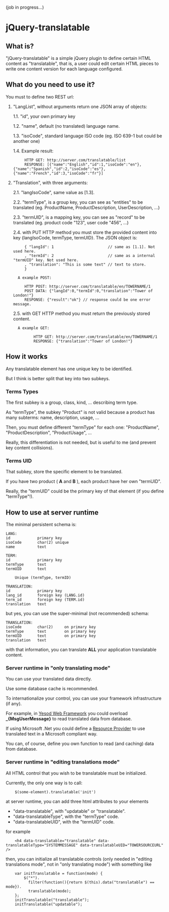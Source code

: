 (job in progress...)

# jQuery-translatable

## What is?

"jQuery-translatable" is a simple jQuery plugin to define certain HTML content as "translatable", that is, a user could edit certain HTML pieces to write one content version for each language configured.

## What do you need to use it?

You must to define two REST url:

1. "LangList", without arguments return one JSON array of objects:

    1.1. "id", your own primary key

    1.2. "name", default (no translated) language name.

    1.3. "isoCode", standard language ISO code (eg. ISO 639-1 but could be another one)

    1.4. Example result:

            HTTP GET: http://server.com/translatable/list
            RESPONSE: [{"name":"English","id":1,"isoCode":"en"},{"name":"Spanish","id":2,"isoCode":"es"},{"name":"French","id":3,"isoCode":"fr"}]

2. "Translation", with three arguments:

    2.1. "langIsoCode", same value as [1.3].

    2.2. "termType", is a group key, you can see as "entities" to be translated (eg. ProductName, ProductDescription, UserDescription, ...)

    2.3. "termUID", is a mapping key, you can see as "record" to be translated (eg. product code "123", user code "456", ...)

    2.4. with PUT HTTP method you must store the provided content into key {langIsoCode, termType, termUID}. The JSON object is:

            { "langId": 1                        // same as [1.1]. Not used here.
            , "termId": 2                        // same as a internal "termUID" key. Not used here.
            , "translation": "This is some text" // text to store.
            }
     
         A example POST:
     
            HTTP POST: http://server.com/translatable/en/TOWERNAME/1
            POST DATA: {"langId":0,"termId":0,"translation":"Tower of London!"}
            RESPONSE: {"result":"ok"} // response could be one error message.

    2.5. with GET HTTP method you must return the previously stored content.

         A example GET:

                HTTP GET: http://server.com/translatable/en/TOWERNAME/1
                RESPONSE: {"translation":"Tower of London!"}

## How it works

Any translatable element has one unique key to be identified.

But I think is better split that key into two subkeys.

### Terms Types

The first subkey is a group, class, kind, ... describing term type.

As "termType", the subkey "Product" is not valid because a product has many subterms: name, description, usage, ...

Then, you must define different "termType" for each one: "ProductName", "ProductDescription", "ProductUsage", ...

Really, this differentiation is not needed, but is useful to me (and prevent key content collisions).

### Terms UID

That subkey, store the specific element to be translated.

If you have two product ( **A** and **B** ), each product have her own "termUID".

Really, the "termUID" could be the primary key of that element (if you define "termType"!).

## How to use at server runtime

The minimal persistent schema is:

    LANG:
    id            primary key
    isoCode       char(2) unique
    name          text

    TERM:
    id            primary key
    termType      text
    termUID       text

        Unique (termType, termID)

    TRANSLATION:
    id            primary key
    lang_id       foreign key (LANG.id)
    term_id       foreign key (TERM.id)
    translation   text

but yes, you can use the super-minimal (not recommended) schema:

    TRANSLATION:
    isoCode       char(2)     on primary key
    termType      text        on primary key
    termUID       text        on primary key
    translation   text

with that information, you can translate **ALL** your application translatable content.

### Server runtime in "only translating mode"

You can use your translated data directly.

Use some database cache is recommended.

To internationalize your control, you can use your framework infrastructure (if any).

For example, in [Yesod Web Framework](http://www.yesodweb.com/ "Yesod") you could overload **_{MsgUserMessage}** to read translated data from database.

If using Microsoft .Net you could define a [Resource Provider](http://msdn.microsoft.com/en-us/library/aa905797.aspx "Extending the ASP.NET 2.0 Resource-Provider Model") to use translated text in a Microsoft compliant way.

You can, of course, define you own function to read (and caching) data from database.

### Server runtime in "editing translations mode"

All HTML control that you wish to be translatable must be initialized.

Currently, the only one way is to call:

        $(some-element).translatable('init')

at server runtime, you can add three html attributes to your elements

* "data-translatable", with "updatable" or "translatable".
* "data-translatableType", with the "termType" code.
* "data-translatableUID", with the "termUID" code.

for example

        <h4 data-translatable="translatable" data-translatableType="SYSTEMMESSAGE" data-translatableUID="TOWERSOURCEURL" />

then, you can initialize all translatable controls (only needed in "editing translations mode", not in "only translating mode") with something like

        var initTranslatable = function(mode) {
            $("*").
              filter(function(){return $(this).data("translatable") == mode}).
              translatable(mode);
        };
        initTranslatable("translatable");
        initTranslatable("updatable");

